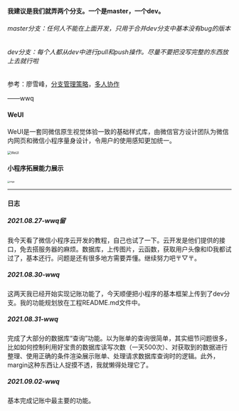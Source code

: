 #### 我建议是我们就弄两个分支。一个是master，一个dev。

###### master分支：任何人不能在上面开发，只用于合并dev分支中基本没有bug的版本

###### dev分支：每个人都从dev中进行pull和push操作。尽量不要把没写完整的东西放上去就行啦

参考：廖雪峰，[分支管理策略](https://www.liaoxuefeng.com/wiki/896043488029600/900005860592480)，[多人协作](https://www.liaoxuefeng.com/wiki/896043488029600/900375748016320)

——wwq

#### WeUI

WeUI是一套同微信原生视觉体验一致的基础样式库，由微信官方设计团队为微信内网页和微信小程序量身设计，令用户的使用感知更加统一。

<img src="https://user-images.githubusercontent.com/2395166/29502325-ada080f6-8661-11e7-94c2-23d638210f45.jpg" alt="WeUI" style="zoom:50%;" />

#### 小程序拓展能力展示

<img src="https://res.wx.qq.com/wxdoc/dist/assets/img/demo.71f2a8d9.png" alt="imge" style="zoom: 33%;" />



***

#### 日志

##### 2021.08.27-wwq留

我今天看了微信小程序云开发的教程，自己也试了一下。云开发是他们提供的接口，免去搭服务器的麻烦。数据库，上传图片，云函数，获取用户头像和ID我都试过了，基本还行。问题是还有很多地方需要弄懂。继续努力吧〒▽〒。



##### 2021.08.30-wwq

这两天我已经开始实现记账功能了，今天顺便把小程序的基本框架上传到了dev分支。我的功能规划放在工程README.md文件中。



##### 2021.08.31-wwq

完成了大部分的数据库“查询”功能。以为账单的查询很简单，其实细节问题很多，比如如何控制利用好宝贵的数据库读写次数（一天500次）、对获取到的数据进行整理、使用正确的条件渲染展示账单、处理请求数据库查询时的逻辑。此外，margin这种东西让人捉摸不透，我就懒得处理它了。



##### 2021.09.02-wwq

基本完成记账中最主要的功能。
